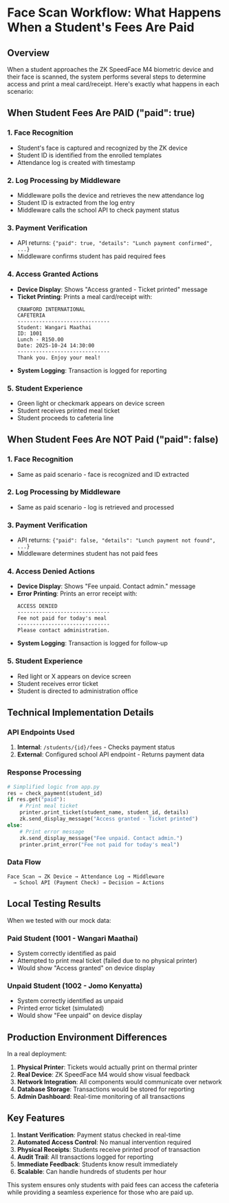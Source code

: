 # Face Scan Workflow: What Happens When a Student's Fees Are Paid

## Overview

When a student approaches the ZK SpeedFace M4 biometric device and their face is scanned, the system performs several steps to determine access and print a meal card/receipt. Here's exactly what happens in each scenario:

## When Student Fees Are PAID ("paid": true)

### 1. Face Recognition
- Student's face is captured and recognized by the ZK device
- Student ID is identified from the enrolled templates
- Attendance log is created with timestamp

### 2. Log Processing by Middleware
- Middleware polls the device and retrieves the new attendance log
- Student ID is extracted from the log entry
- Middleware calls the school API to check payment status

### 3. Payment Verification
- API returns: `{"paid": true, "details": "Lunch payment confirmed", ...}`
- Middleware confirms student has paid required fees

### 4. Access Granted Actions
- **Device Display**: Shows "Access granted - Ticket printed" message
- **Ticket Printing**: Prints a meal card/receipt with:
  ```
  CRAWFORD INTERNATIONAL
  CAFETERIA
  ------------------------------
  Student: Wangari Maathai
  ID: 1001
  Lunch - R150.00
  Date: 2025-10-24 14:30:00
  ------------------------------
  Thank you. Enjoy your meal!
  ```
- **System Logging**: Transaction is logged for reporting

### 5. Student Experience
- Green light or checkmark appears on device screen
- Student receives printed meal ticket
- Student proceeds to cafeteria line

## When Student Fees Are NOT Paid ("paid": false)

### 1. Face Recognition
- Same as paid scenario - face is recognized and ID extracted

### 2. Log Processing by Middleware
- Same as paid scenario - log is retrieved and processed

### 3. Payment Verification
- API returns: `{"paid": false, "details": "Lunch payment not found", ...}`
- Middleware determines student has not paid fees

### 4. Access Denied Actions
- **Device Display**: Shows "Fee unpaid. Contact admin." message
- **Error Printing**: Prints an error receipt with:
  ```
  ACCESS DENIED
  ------------------------------
  Fee not paid for today's meal
  ------------------------------
  Please contact administration.
  ```
- **System Logging**: Transaction is logged for follow-up

### 5. Student Experience
- Red light or X appears on device screen
- Student receives error ticket
- Student is directed to administration office

## Technical Implementation Details

### API Endpoints Used
1. **Internal**: `/students/{id}/fees` - Checks payment status
2. **External**: Configured school API endpoint - Returns payment data

### Response Processing
```python
# Simplified logic from app.py
res = check_payment(student_id)
if res.get("paid"):
    # Print meal ticket
    printer.print_ticket(student_name, student_id, details)
    zk.send_display_message("Access granted - Ticket printed")
else:
    # Print error message
    zk.send_display_message("Fee unpaid. Contact admin.")
    printer.print_error("Fee not paid for today's meal")
```

### Data Flow
```
Face Scan → ZK Device → Attendance Log → Middleware 
  → School API (Payment Check) → Decision → Actions
```

## Local Testing Results

When we tested with our mock data:

### Paid Student (1001 - Wangari Maathai)
- System correctly identified as paid
- Attempted to print meal ticket (failed due to no physical printer)
- Would show "Access granted" on device display

### Unpaid Student (1002 - Jomo Kenyatta)
- System correctly identified as unpaid
- Printed error ticket (simulated)
- Would show "Fee unpaid" on device display

## Production Environment Differences

In a real deployment:

1. **Physical Printer**: Tickets would actually print on thermal printer
2. **Real Device**: ZK SpeedFace M4 would show visual feedback
3. **Network Integration**: All components would communicate over network
4. **Database Storage**: Transactions would be stored for reporting
5. **Admin Dashboard**: Real-time monitoring of all transactions

## Key Features

1. **Instant Verification**: Payment status checked in real-time
2. **Automated Access Control**: No manual intervention required
3. **Physical Receipts**: Students receive printed proof of transaction
4. **Audit Trail**: All transactions logged for reporting
5. **Immediate Feedback**: Students know result immediately
6. **Scalable**: Can handle hundreds of students per hour

This system ensures only students with paid fees can access the cafeteria while providing a seamless experience for those who are paid up.